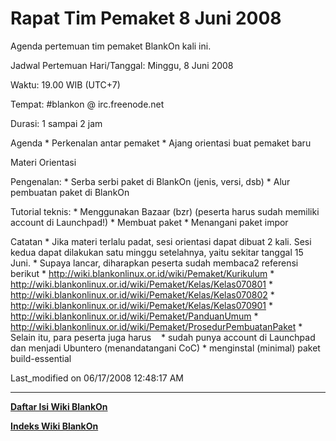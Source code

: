 
# Rapat Tim Pemaket 8 Juni 2008

Agenda pertemuan tim pemaket BlankOn kali ini.

Jadwal Pertemuan
Hari/Tanggal: Minggu, 8 Juni 2008

Waktu: 19.00 WIB (UTC+7)

Tempat: #blankon @ irc.freenode.net

Durasi: 1 sampai 2 jam

Agenda
    * Perkenalan antar pemaket
    * Ajang orientasi buat pemaket baru
    
Materi Orientasi

Pengenalan:
    * Serba serbi paket di BlankOn (jenis, versi, dsb)
    * Alur pembuatan paket di BlankOn
    
Tutorial teknis:
    * Menggunakan Bazaar (bzr) (peserta harus sudah memiliki account di
      Launchpad!)
    * Membuat paket
    * Menangani paket impor
    
Catatan
    * Jika materi terlalu padat, sesi orientasi dapat dibuat 2 kali. Sesi kedua dapat dilakukan satu minggu setelahnya, yaitu sekitar tanggal 15 Juni.
    * Supaya lancar, diharapkan peserta sudah membaca2 referensi berikut
    * ​http://wiki.blankonlinux.or.id/wiki/Pemaket/Kurikulum
    * ​http://wiki.blankonlinux.or.id/wiki/Pemaket/Kelas/Kelas070801
    * ​http://wiki.blankonlinux.or.id/wiki/Pemaket/Kelas/Kelas070802
    * ​http://wiki.blankonlinux.or.id/wiki/Pemaket/Kelas/Kelas070901
    * ​http://wiki.blankonlinux.or.id/wiki/Pemaket/PanduanUmum
    * ​http://wiki.blankonlinux.or.id/wiki/Pemaket/ProsedurPembuatanPaket
    * Selain itu, para peserta juga harus
    * sudah punya account di Launchpad dan menjadi Ubuntero (menandatangani
      CoC)
    * menginstal (minimal) paket build-essential
    
Last_modified on 06/17/2008 12:48:17 AM


---
[**Daftar Isi Wiki BlankOn**](/DaftarIsi/README.md)
 
[**Indeks Wiki BlankOn**](/Indeks.md)



